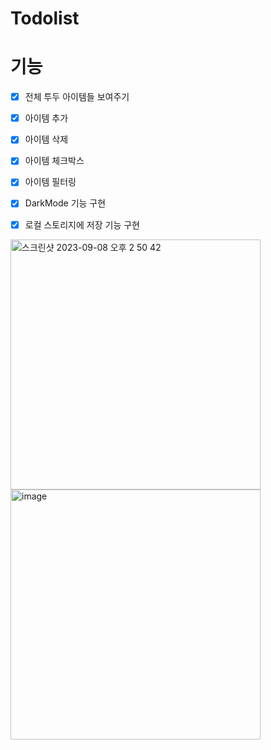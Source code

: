 # Todolist

# 기능
- [x] 전체 투두 아이템들 보여주기
- [x] 아이템 추가
- [x] 아이템 삭제
- [x] 아이템 체크박스
- [x] 아이템 필터링

- [x] DarkMode 기능 구현
- [x] 로컬 스토리지에 저장 기능 구현

<img width="400" alt="스크린샷 2023-09-08 오후 2 50 42" src="https://github.com/yejicho-helloworld/Todolist/assets/71653816/9951a947-0cc4-45d5-82a4-291ea0561805">

<img width="400" alt="image" src="https://github.com/yejicho-helloworld/Todolist/assets/71653816/cf6d1a27-a783-47d9-b261-4eae59c274d9">


